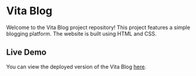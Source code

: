 # Vita Blog

Welcome to the Vita Blog project repository! This project features a simple blogging platform. The website is built using HTML and CSS.

## Live Demo

You can view the deployed version of the Vita Blog [here](https://projek-blog-sederhana-2.vercel.app/).
